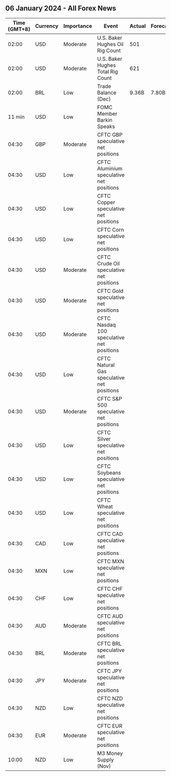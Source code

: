 ## 06 January 2024 - All Forex News

| Time (GMT+8) | Currency | Importance | Event | Actual | Forecast | Previous |
|------|----------|------------|-------|--------|----------|----------|
| 02:00 | USD | Moderate | U.S. Baker Hughes Oil Rig Count | 501 |  | 500 |
| 02:00 | USD | Moderate | U.S. Baker Hughes Total Rig Count | 621 |  | 622 |
| 02:00 | BRL | Low | Trade Balance (Dec) | 9.36B | 7.80B | 8.77B |
| 11 min | USD | Low | FOMC Member Barkin Speaks |  |  |  |
| 04:30 | GBP | Moderate | CFTC GBP speculative net positions |  |  | 14.1K |
| 04:30 | USD | Low | CFTC Aluminium speculative net positions |  |  | 5.7K |
| 04:30 | USD | Low | CFTC Copper speculative net positions |  |  | 7.1K |
| 04:30 | USD | Low | CFTC Corn speculative net positions |  |  | -127.7K |
| 04:30 | USD | Moderate | CFTC Crude Oil speculative net positions |  |  | 199.3K |
| 04:30 | USD | Moderate | CFTC Gold speculative net positions |  |  | 207.7K |
| 04:30 | USD | Moderate | CFTC Nasdaq 100 speculative net positions |  |  | 28.0K |
| 04:30 | USD | Low | CFTC Natural Gas speculative net positions |  |  | -106.1K |
| 04:30 | USD | Moderate | CFTC S&P 500 speculative net positions |  |  | -192.5K |
| 04:30 | USD | Low | CFTC Silver speculative net positions |  |  | 31.9K |
| 04:30 | USD | Low | CFTC Soybeans speculative net positions |  |  | -11.9K |
| 04:30 | USD | Low | CFTC Wheat speculative net positions |  |  | -31.4K |
| 04:30 | CAD | Low | CFTC CAD speculative net positions |  |  | -34.7K |
| 04:30 | MXN | Low | CFTC MXN speculative net positions |  |  | 87.7K |
| 04:30 | CHF | Low | CFTC CHF speculative net positions |  |  | -3.4K |
| 04:30 | AUD | Moderate | CFTC AUD speculative net positions |  |  | -51.3K |
| 04:30 | BRL | Moderate | CFTC BRL speculative net positions |  |  | 44.3K |
| 04:30 | JPY | Moderate | CFTC JPY speculative net positions |  |  | -55.6K |
| 04:30 | NZD | Low | CFTC NZD speculative net positions |  |  | -3.7K |
| 04:30 | EUR | Moderate | CFTC EUR speculative net positions |  |  | 117.4K |
| 10:00 | NZD | Low | M3 Money Supply (Nov) |  |  | 405.9B |
